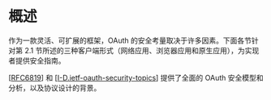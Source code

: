 # 概述

作为一款灵活、可扩展的框架，OAuth 的安全考量取决于许多因素。下面各节针对第 2.1 节所述的三种客户端形式（网络应用、浏览器应用和原生应用），为实现者提供安全指南。

[[RFC6819](https://www.rfc-editor.org/info/rfc6819)] 和 [[I-D.ietf-oauth-security-topics](https://datatracker.ietf.org/doc/html/draft-ietf-oauth-security-topics-27)] 提供了全面的 OAuth 安全模型和分析，以及协议设计的背景。
